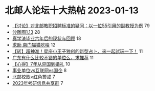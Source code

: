 # 北邮人论坛十大热帖 2023-01-13

- [【讨论】对北邮教职招聘标准的疑问：以一位55引用的副教授为例](https://bbs.byr.cn/article/Talking/6377519) 79
- [沙雕图1.13](https://bbs.byr.cn/article/Picture/3335663) 28
- [真学渣毕业六年后的现状与回顾](https://bbs.byr.cn/article/WorkLife/1195057) 18
- [求助,南门猫猫吃啥](https://bbs.byr.cn/article/Friends/2035014) 12
- [【转】超神准！星座小王子独创的新型占卜、來一起試玩一下！](https://bbs.byr.cn/article/Constellations/326533) 11
- [广东有什么比较不错的单位么，求推荐](https://bbs.byr.cn/article/Cantonese/197884) 11
- [【心得】7年从异国到婚礼](https://bbs.byr.cn/article/Feeling/3184946) 10
- [事业单位vs互联网vs国企](https://bbs.byr.cn/article/Job/2182205) 8
- [北邮校歌×红色警戒](https://bbs.byr.cn/article/PCGame/133274) 7
- [2023年考研信息共享群](https://bbs.byr.cn/article/AimBUPT/107254) 7


